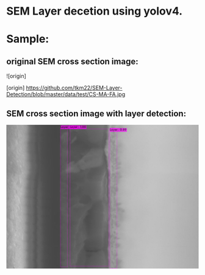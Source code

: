 # SEM Layer decetion using yolov4.

# Sample:
## original SEM cross section image:
![origin]

[origin] https://github.com/tkm22/SEM-Layer-Detection/blob/master/data/test/CS-MA-FA.jpg
  



## SEM cross section image with layer detection:
![SEM]

[SEM]: https://github.com/tkm22/SEM-Layer-Detection/blob/master/data/test/CS-MA-FA-bbox.jpg


